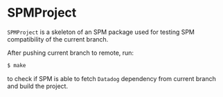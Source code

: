 # SPMProject

`SPMProject` is a skeleton of an SPM package used for testing SPM compatibility of the current branch.

After pushing current branch to remote, run:
```bash
$ make
```
to check if SPM is able to fetch `Datadog` dependency from current branch and build the project.
